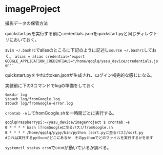 # imageProject
撮影データの保管方法

quickstart.pyを実行する前にcredentials.jsonをquixkstart.pyと同じディレクトリにおいておく。

```$vim ~/.bashrc```でaliasのところに下記のように記述し```source ~/.bashrc```しておく。
```alias = alias credential='export GOOGLE_APPLICATION_CREDENTIALS="/home/qqqlq/yasu_device/credentials.json"'```

quickstart.pyをやればtoken.jsonが生成され、ログイン補完的な感じになる。

実装前に下の3コマンドでlogの準備をしておく
```
$mkdir log
$touch log/fromGoogle.log
$touch log/fromGoogle-error.log
```

```crontab -e```してfromGoogle.shを一時間ごとに実行する。

```
qqqlq@raspberrypi:~/yasu_device/imageProject $ crontab -e
0 * * * * bash [fromGoogleに至るパス]/fromGoogle.sh
0 * * * * /home/qqqlq/pypy/bin/python [sort.pyに至るパス]/sort.py　　　　#これは実行するpythonがどこにあるか　そのpythonでどのファイルを実行するかを示す
```

```systemctl status cron```でcronが動いているか調べる。
